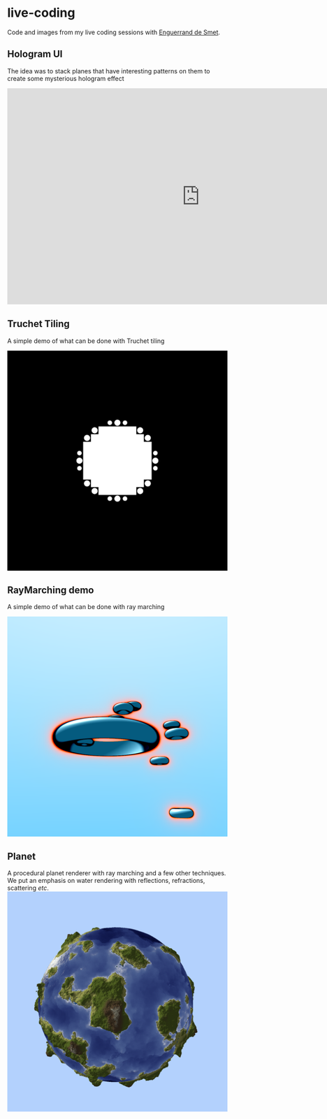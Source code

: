 # live-coding

Code and images from my live coding sessions with [Enguerrand de Smet](https://github.com/dsmtE/).

## Hologram UI

The idea was to stack planes that have interesting patterns on them to create some mysterious hologram effect

<iframe width="880" height="495" src="https://www.youtube.com/embed/A_lApwgY1qk" title="YouTube video player" frameborder="0" allow="accelerometer; autoplay; clipboard-write; encrypted-media; gyroscope; picture-in-picture" allowfullscreen=""></iframe>

## Truchet Tiling

A simple demo of what can be done with Truchet tiling

![Truchet Tiling](./1-TruchetTiling/img.png)

## RayMarching demo

A simple demo of what can be done with ray marching

![RayMarching demo](./2-RayMarchingDemo/img1.png)

## Planet

A procedural planet renderer with ray marching and a few other techniques. We put an emphasis on water rendering with reflections, refractions, scattering *etc*.
![Planet](./3-Planet/img(17).png)